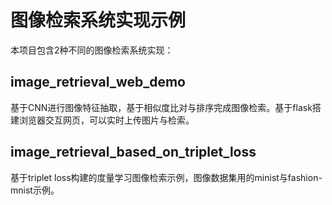# 图像检索系统实现示例
本项目包含2种不同的图像检索系统实现：

## image_retrieval_web_demo
基于CNN进行图像特征抽取，基于相似度比对与排序完成图像检索。基于flask搭建浏览器交互网页，可以实时上传图片与检索。

## image_retrieval_based_on_triplet_loss
基于triplet loss构建的度量学习图像检索示例，图像数据集用的minist与fashion-mnist示例。
